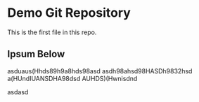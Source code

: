 # Demo Git Repository

This is the first file in this repo.

## Ipsum Below

asduaus(Hhds89h9a8hds98asd
asdh98ahsd98HASDh9832hsd
a(HUndIUANSDHA98dsd
AUHDS)(Hwnisdnd

asdasd